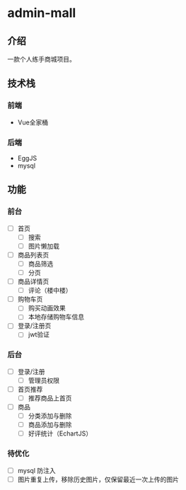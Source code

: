 # admin-mall

## 介绍

一款个人练手商城项目。

## 技术栈

### 前端

- Vue全家桶

### 后端

- EggJS
- mysql

## 功能

### 前台

- [ ] 首页
  - [ ] 搜索
  - [ ] 图片懒加载
- [ ] 商品列表页
  - [ ] 商品筛选
  - [ ] 分页
- [ ] 商品详情页
  - [ ] 评论（楼中楼）
- [ ] 购物车页
  - [ ] 购买动画效果
  - [ ] 本地存储购物车信息
- [ ] 登录/注册页
  - [ ] jwt验证

### 后台

- [ ] 登录/注册
  - [ ] 管理员权限
- [ ] 首页推荐
  - [ ] 推荐商品上首页
- [ ] 商品
  - [ ] 分类添加与删除
  - [ ] 商品添加与删除
  - [ ] 好评统计（EchartJS）

### 待优化

- [ ] mysql 防注入
- [ ] 图片重复上传，移除历史图片，仅保留最近一次上传的图片

